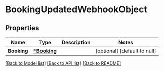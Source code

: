 # BookingUpdatedWebhookObject

## Properties
Name | Type | Description | Notes
------------ | ------------- | ------------- | -------------
**Booking** | [***Booking**](Booking.md) |  | [optional] [default to null]

[[Back to Model list]](../README.md#documentation-for-models) [[Back to API list]](../README.md#documentation-for-api-endpoints) [[Back to README]](../README.md)


